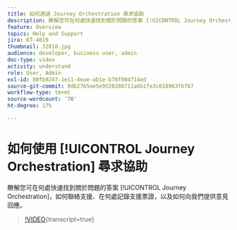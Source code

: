 ```yaml
---
title: 如何透過 Journey Orchestration 尋求協助
description: 瞭解您可在何處快速找到關於問題的答案 [!UICONTROL Journey Orchestration]，如何聯絡支援、在何處記錄支援票證，以及如何向我們提供意見回應。
feature: Overview
topics: Help and Support
jira: KT-4019
thumbnail: 32010.jpg
audience: developer, business user, admin
doc-type: video
activity: understand
role: User, Admin
exl-id: 80fb9247-1e11-4eae-ab1e-b76f004714ed
source-git-commit: 9db2765ee5e9520280711a6b1fe3c618963f6f87
workflow-type: tm+mt
source-wordcount: '70'
ht-degree: 17%

---
```


# 如何使用 [!UICONTROL Journey Orchestration] 尋求協助

瞭解您可在何處快速找到關於問題的答案 [!UICONTROL Journey Orchestration]，如何聯絡支援、在何處記錄支援票證，以及如何向我們提供意見回應。

>[!VIDEO](https://video.tv.adobe.com/v/32010?learn=on){transcript=true}
